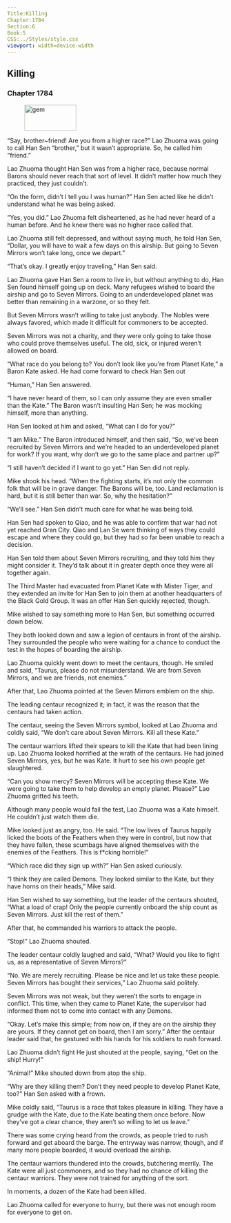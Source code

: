 ```yaml
---
Title:Killing 
Chapter:1784 
Section:6 
Book:5 
CSS:../Styles/style.css 
viewport: width=device-width
---
```

  
## Killing
### Chapter 1784
  
<figure>
	<img src="../Images/gem.gif" alt="gem" id="gem" width="120" height="60" />
</figure>
  

  
“Say, brother~friend! Are you from a higher race?” Lao Zhuoma was going to call Han Sen “brother,” but it wasn’t appropriate. So, he called him “friend.”

Lao Zhuoma thought Han Sen was from a higher race, because normal Barons should never reach that sort of level. It didn’t matter how much they practiced, they just couldn’t.

“On the form, didn’t I tell you I was human?” Han Sen acted like he didn’t understand what he was being asked.

“Yes, you did.” Lao Zhuoma felt disheartened, as he had never heard of a human before. And he knew there was no higher race called that.

Lao Zhuoma still felt depressed, and without saying much, he told Han Sen, “Dollar, you will have to wait a few days on this airship. But going to Seven Mirrors won’t take long, once we depart.”

“That’s okay. I greatly enjoy traveling,” Han Sen said.

Lao Zhuoma gave Han Sen a room to live in, but without anything to do, Han Sen found himself going up on deck. Many refugees wished to board the airship and go to Seven Mirrors. Going to an underdeveloped planet was better than remaining in a warzone, or so they felt.

But Seven Mirrors wasn’t willing to take just anybody. The Nobles were always favored, which made it difficult for commoners to be accepted.

Seven Mirrors was not a charity, and they were only going to take those who could prove themselves useful. The old, sick, or injured weren’t allowed on board.

“What race do you belong to? You don’t look like you’re from Planet Kate,” a Baron Kate asked. He had come forward to check Han Sen out

“Human,” Han Sen answered.

“I have never heard of them, so I can only assume they are even smaller than the Kate.” The Baron wasn’t insulting Han Sen; he was mocking himself, more than anything.

Han Sen looked at him and asked, “What can I do for you?”

“I am Mike.” The Baron introduced himself, and then said, “So, we’ve been recruited by Seven Mirrors and we’re headed to an underdeveloped planet for work? If you want, why don’t we go to the same place and partner up?”

“I still haven’t decided if I want to go yet.” Han Sen did not reply.

Mike shook his head. “When the fighting starts, it’s not only the common folk that will be in grave danger. The Barons will be, too. Land reclamation is hard, but it is still better than war. So, why the hesitation?”

“We’ll see.” Han Sen didn’t much care for what he was being told.

Han Sen had spoken to Qiao, and he was able to confirm that war had not yet reached Gran City. Qiao and Lan Se were thinking of ways they could escape and where they could go, but they had so far been unable to reach a decision.

Han Sen told them about Seven Mirrors recruiting, and they told him they might consider it. They’d talk about it in greater depth once they were all together again.

The Third Master had evacuated from Planet Kate with Mister Tiger, and they extended an invite for Han Sen to join them at another headquarters of the Black Gold Group. It was an offer Han Sen quickly rejected, though.

Mike wished to say something more to Han Sen, but something occurred down below.

They both looked down and saw a legion of centaurs in front of the airship. They surrounded the people who were waiting for a chance to conduct the test in the hopes of boarding the airship.

Lao Zhuoma quickly went down to meet the centaurs, though. He smiled and said, “Taurus, please do not misunderstand. We are from Seven Mirrors, and we are friends, not enemies.”

After that, Lao Zhuoma pointed at the Seven Mirrors emblem on the ship.

The leading centaur recognized it; in fact, it was the reason that the centaurs had taken action.

The centaur, seeing the Seven Mirrors symbol, looked at Lao Zhuoma and coldly said, “We don’t care about Seven Mirrors. Kill all these Kate.”

The centaur warriors lifted their spears to kill the Kate that had been lining up. Lao Zhuoma looked horrified at the wrath of the centaurs. He had joined Seven Mirrors, yes, but he was Kate. It hurt to see his own people get slaughtered.

“Can you show mercy? Seven Mirrors will be accepting these Kate. We were going to take them to help develop an empty planet. Please?” Lao Zhuoma gritted his teeth.

Although many people would fail the test, Lao Zhuoma was a Kate himself. He couldn’t just watch them die.

Mike looked just as angry, too. He said. “The low lives of Taurus happily licked the boots of the Feathers when they were in control, but now that they have fallen, these scumbags have aligned themselves with the enemies of the Feathers. This is f*cking horrible!”

“Which race did they sign up with?” Han Sen asked curiously.

“I think they are called Demons. They looked similar to the Kate, but they have horns on their heads,” Mike said.

Han Sen wished to say something, but the leader of the centaurs shouted, “What a load of crap! Only the people currently onboard the ship count as Seven Mirrors. Just kill the rest of them.”

After that, he commanded his warriors to attack the people.

“Stop!” Lao Zhuoma shouted.

The leader centaur coldly laughed and said, “What? Would you like to fight us, as a representative of Seven Mirrors?”

“No. We are merely recruiting. Please be nice and let us take these people. Seven Mirrors has bought their services,” Lao Zhuoma said politely.

Seven Mirrors was not weak, but they weren’t the sorts to engage in conflict. This time, when they came to Planet Kate, the supervisor had informed them not to come into contact with any Demons.

“Okay. Let’s make this simple; from now on, if they are on the airship they are yours. If they cannot get on board, then I am sorry.” After the centaur leader said that, he gestured with his hands for his soldiers to rush forward.

Lao Zhuoma didn’t fight He just shouted at the people, saying, “Get on the ship! Hurry!”

“Animal!” Mike shouted down from atop the ship.

“Why are they killing them? Don’t they need people to develop Planet Kate, too?” Han Sen asked with a frown.

Mike coldly said, “Taurus is a race that takes pleasure in killing. They have a grudge with the Kate, due to the Kate beating them once before. Now they’ve got a clear chance, they aren’t so willing to let us leave.”

There was some crying heard from the crowds, as people tried to rush forward and get aboard the barge. The entryway was narrow, though, and if many more people boarded, it would overload the airship.

The centaur warriors thundered into the crowds, butchering merrily. The Kate were all just commoners, and so they had no chance of killing the centaur warriors. They were not trained for anything of the sort.

In moments, a dozen of the Kate had been killed.

Lao Zhuoma called for everyone to hurry, but there was not enough room for everyone to get on.
